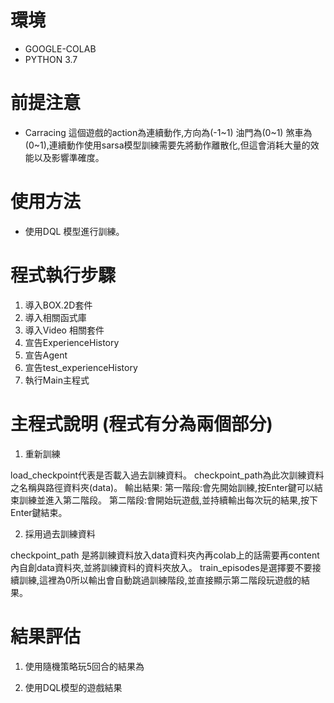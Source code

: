 # 環境  
- GOOGLE-COLAB  
- PYTHON 3.7

# 前提注意
- Carracing 這個遊戲的action為連續動作,方向為(-1~1) 油門為(0~1) 煞車為(0~1),連續動作使用sarsa模型訓練需要先將動作離散化,但這會消耗大量的效能以及影響準確度。

# 使用方法
- 使用DQL 模型進行訓練。
      
# 程式執行步驟
1.	導入BOX.2D套件
2.	導入相關函式庫
3.	導入Video 相關套件
4.	宣告ExperienceHistory
5.	宣告Agent
6.	宣告test_experienceHistory
7.	執行Main主程式

# 主程式說明 (程式有分為兩個部分)
1.	重新訓練

load_checkpoint代表是否載入過去訓練資料。
checkpoint_path為此次訓練資料之名稱與路徑資料夾(data)。
輸出結果:
第一階段:會先開始訓練,按Enter鍵可以結束訓練並進入第二階段。
第二階段:會開始玩遊戲,並持續輸出每次玩的結果,按下Enter鍵結束。

2.	採用過去訓練資料

checkpoint_path 是將訓練資料放入data資料夾內再colab上的話需要再content內自創data資料夾,並將訓練資料的資料夾放入。
train_episodes是選擇要不要接續訓練,這裡為0所以輸出會自動跳過訓練階段,並直接顯示第二階段玩遊戲的結果。

# 結果評估
1.    使用隨機策略玩5回合的結果為

2.    使用DQL模型的遊戲結果



